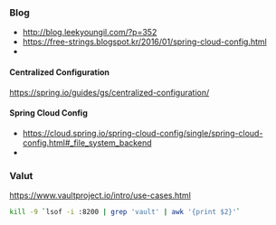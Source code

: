 

### Blog

- http://blog.leekyoungil.com/?p=352
- https://free-strings.blogspot.kr/2016/01/spring-cloud-config.html
- ​



#### Centralized Configuration

https://spring.io/guides/gs/centralized-configuration/

#### Spring Cloud Config

- https://cloud.spring.io/spring-cloud-config/single/spring-cloud-config.html#_file_system_backend
- ​

### Valut

https://www.vaultproject.io/intro/use-cases.html



```bash
kill -9 `lsof -i :8200 | grep 'vault' | awk '{print $2}'`
```


